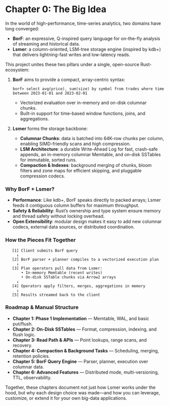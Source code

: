 # Chapter 0: The Big Idea

In the world of high-performance, time-series analytics, two domains have long converged:

- **BorF**: an expressive, Q-inspired query language for on-the-fly analysis of streaming and historical data.
- **Lsmer**: a column-oriented, LSM-tree storage engine (inspired by kdb+) that delivers lightning-fast writes and low-latency reads.

This project unites these two pillars under a single, open-source Rust-ecosystem:

1. **BorF** aims to provide a compact, array-centric syntax:
   ```text
   borf> select avg(price), sum(size) by symbol from trades where time between 2023-01-01 and 2023-02-01
   ```
   - Vectorized evaluation over in-memory and on-disk columnar chunks.
   - Built-in support for time-based window functions, joins, and aggregations.

2. **Lsmer** forms the storage backbone:
   - **Columnar Chunks**: data is batched into 64K-row chunks per column, enabling SIMD-friendly scans and high compression.
   - **LSM Architecture**: a durable Write-Ahead Log for fast, crash-safe appends, an in-memory columnar Memtable, and on-disk SSTables for immutable, sorted runs.
   - **Compaction & Indexes**: background merging of chunks, bloom filters and zone maps for efficient skipping, and pluggable compression codecs.

### Why BorF + Lsmer?
- **Performance**: Like kdb+, BorF speaks directly to packed arrays; Lsmer feeds it contiguous column buffers for maximum throughput.
- **Safety & Reliability**: Rust’s ownership and type system ensure memory and thread safety without locking overhead.
- **Open Extensibility**: modular design makes it easy to add new columnar codecs, external data sources, or distributed coordination.

### How the Pieces Fit Together
```
   [1] Client submits BorF query
     ↓
   [2] BorF parser + planner compiles to a vectorized execution plan
     ↓
   [3] Plan operators pull data from Lsmer:
       • In-memory Memtable (recent writes)
       • On-disk SSTable chunks via Arrow2 arrays
     ↓
   [4] Operators apply filters, merges, aggregations in memory
     ↓
   [5] Results streamed back to the client
```

### Roadmap & Manual Structure
- **Chapter 1: Phase 1 Implementation** — Memtable, WAL, and basic put/flush.
- **Chapter 2: On-Disk SSTables** — Format, compression, indexing, and flush logic.
- **Chapter 3: Read Path & APIs** — Point lookups, range scans, and recovery.
- **Chapter 4: Compaction & Background Tasks** — Scheduling, merging, retention policies.
- **Chapter 5: BorF Query Engine** — Parser, planner, execution over columnar data.
- **Chapter 6: Advanced Features** — Distributed mode, multi-versioning, TTL, observability.

Together, these chapters document not just how Lsmer works under the hood, but why each design choice was made—and how you can leverage, customize, or extend it for your own big-data applications.
